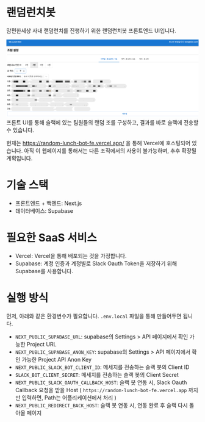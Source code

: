 # 랜덤런치봇

맘편한세상 사내 랜덤런치를 진행하기 위한 랜덤런치봇 프론트엔드 UI입니다.

![서비스 프리뷰](readme_preview.png)
프론트 UI를 통해 슬랙에 있는 팀원들의 랜덤 조를 구성하고, 결과를 바로 슬랙에 전송할 수 있습니다.

현재는 https://random-lunch-bot-fe.vercel.app/ 을 통해 Vercel에 호스팅되어 있습니다. 아직 이 웹페이지를 통해서는 다른 조직에서의 사용이 불가능하며, 추후 확장될 계획입니다.

# 기술 스택

- 프론트엔드 + 백엔드: Next.js
- 데이터베이스: Supabase

# 필요한 SaaS 서비스

- Vercel: Vercel을 통해 배포되는 것을 가정합니다.
- Supabase: 계정 인증과 계정별로 Slack Oauth Token을 저장하기 위해 Supabase를 사용합니다.

# 실행 방식

먼저, 아래와 같은 환경변수가 필요합니다. `.env.local` 파일을 통해 만들어두면 됩니다.

- `NEXT_PUBLIC_SUPABASE_URL`: supabase의 Settings > API 페이지에서 확인 가능한 Project URL
- `NEXT_PUBLIC_SUPABASE_ANON_KEY`: supabase의 Settings > API 페이지에서 확인 가능한 Project API Anon Key
- `NEXT_PUBLIC_SLACK_BOT_CLIENT_ID`: 메세지를 전송하는 슬랙 봇의 Client ID
- `SLACK_BOT_CLIENT_SECRET`: 메세지를 전송하는 슬랙 봇의 Client Secret
- `NEXT_PUBLIC_SLACK_OAUTH_CALLBACK_HOST`: 슬랙 봇 연동 시, Slack Oauth Callback 요청을 받을 Host ( `https://random-lunch-bot-fe.vercel.app` 까지만 입력하면, Path는 어플리케이션에서 처리 )
- `NEXT_PUBLIC_REDIRECT_BACK_HOST`: 슬랙 봇 연동 시, 연동 완료 후 슬랙 다시 돌아올 페이지
